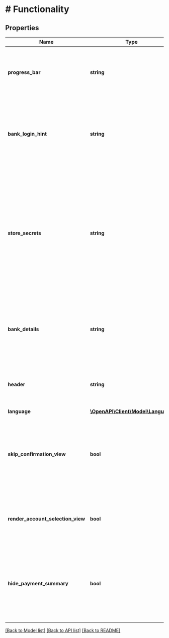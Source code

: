 # # Functionality

## Properties

Name | Type | Description | Notes
------------ | ------------- | ------------- | -------------
**progress_bar** | **string** | Whether a progress bar is shown on the web form, letting the user know on which step he is.&lt;br/&gt;&amp;bull; &lt;code&gt;RENDER&lt;/code&gt; - the progress bar will be shown;&lt;br/&gt;&amp;bull; &lt;code&gt;HIDDEN&lt;/code&gt; - the progress bar will NOT be shown.&lt;br/&gt;&lt;strong&gt;NOTE:&lt;/strong&gt; If no value is provided, then the following value will be applied by default when web form is opened: &lt;code&gt;RENDER&lt;/code&gt;. | [optional]
**bank_login_hint** | **string** | How the bank login hint will be shown to the end user&lt;br/&gt;&amp;bull; &lt;code&gt;EXPANDED&lt;/code&gt; - the user will see the login hint and will have the option to collapse it;&lt;br/&gt;&amp;bull; &lt;code&gt;COLLAPSED&lt;/code&gt; - the login hint will be collapsed and the user can see it if he expands the field;&lt;br/&gt;&amp;bull; &lt;code&gt;HIDDEN&lt;/code&gt; - the login hint is hidden and the user cannot see it.&lt;br/&gt;&lt;strong&gt;NOTE:&lt;/strong&gt; If no value is provided, then the following value will be applied by default when web form is opened: &lt;code&gt;EXPANDED&lt;/code&gt;. | [optional]
**store_secrets** | **string** | Whether the user will have a checkbox to ask for storing login secrets (like a PIN) in finAPI or not.&lt;br/&gt;&amp;bull; &lt;code&gt;RENDER&lt;/code&gt; - the checkbox will be shown;&lt;br/&gt;&amp;bull; &lt;code&gt;HIDDEN&lt;/code&gt; - the checkbox will NOT be shown;&lt;br/&gt;&amp;bull; &lt;code&gt;MANDATORY&lt;/code&gt; - the checkbox will be shown and it will be mandatory for the end user to check it in order to continue.&lt;br/&gt;&amp;bull; &lt;code&gt;IMPLICIT_APPROVAL&lt;/code&gt; - the checkbox will NOT be shown but login secrets will nevertheless be stored;&lt;br/&gt;&amp;nbsp;&amp;nbsp;&amp;nbsp;&amp;nbsp;&lt;strong&gt;NOTE:&lt;/strong&gt; This value will also automatically store the TAN method. This value can be applied ONLY by our support team. Please contact &lt;a href&#x3D;&#39;mailto:support@finapi.io&#39;&gt;support@finapi.io&lt;/a&gt; with the &lt;code&gt;profile.id&lt;/code&gt; as soon as you have finalized the customization for other parameters.&lt;br/&gt;&lt;strong&gt;NOTE:&lt;/strong&gt; If no value is provided, then the following value will be applied by default when web form is opened: &lt;code&gt;RENDER&lt;/code&gt;. | [optional]
**bank_details** | **string** | Whether the user will be allowed to change the selected bank, in case a BLZ/BIC/IBAN was sent in the API request by the client.&lt;br/&gt;&amp;bull; &lt;code&gt;LOCKED&lt;/code&gt; - the user will be directly routed to login to the pre-selected bank;&lt;br/&gt;&amp;bull; &lt;code&gt;EDITABLE&lt;/code&gt; - the user will see the pre-selected bank and have the option to change it.&lt;br/&gt;&lt;strong&gt;NOTE:&lt;/strong&gt; If no value is provided, then the following value will be applied by default when web form is opened: &lt;code&gt;LOCKED&lt;/code&gt;. | [optional]
**header** | **string** | Whether the header will be displayed on the web form.&lt;br/&gt;&amp;bull; &lt;code&gt;RENDER&lt;/code&gt; - the header will be shown;&lt;br/&gt;&amp;bull; &lt;code&gt;HIDDEN&lt;/code&gt; - the header will NOT be shown.&lt;br/&gt;&lt;strong&gt;NOTE:&lt;/strong&gt; If no value is provided, then the following value will be applied by default when web form is opened: &lt;code&gt;RENDER&lt;/code&gt;. | [optional]
**language** | [**\OpenAPI\Client\Model\Language**](Language.md) |  | [optional]
**skip_confirmation_view** | **bool** | When the web form is completed successfully, it determines whether the last view will be rendered. It applies to embedded and standalone web forms. It also applies to all endpoints in the \&quot;Account Information Services\&quot; and \&quot;Payment Initiation Services\&quot;.&lt;br/&gt;If you are embedding the web form in your application, please set up appropriate handling for the &#39;onComplete&#39; method to take advantage of the feature.&lt;br/&gt;&lt;strong&gt;NOTE:&lt;/strong&gt; If no value is provided, then the following value will be applied by default when web form is opened: &lt;code&gt;false&lt;/code&gt; | [optional]
**render_account_selection_view** | **bool** | Whether the Web Form will render the \&quot;Account Selection View\&quot; for the end-user to choose which of the imported accounts should be saved to the database and available on the customer application.&lt;br/&gt;&lt;strong&gt;NOTE:&lt;/strong&gt; If no value is provided, then the following value will be applied by default when web form is opened: &lt;code&gt;false&lt;/code&gt; | [optional]
**hide_payment_summary** | **bool** | Whether the entire payment summary is rendered on the Web Form. When set to TRUE, the counterpart data is not rendered on the Payment Summary of the Web Form.&lt;br/&gt;&lt;strong&gt;NOTE:&lt;/strong&gt; This value can be applied ONLY by our support team. Please contact &lt;a href&#x3D;&#39;mailto:support@finapi.io&#39;&gt;support@finapi.io&lt;/a&gt; with the &lt;code&gt;profile.id&lt;/code&gt; as soon as you have finalized the customization for other parameters.&lt;br/&gt;&lt;strong&gt;NOTE:&lt;/strong&gt; If no value is provided, then the following value will be applied by default when web form is opened: &lt;code&gt;false&lt;/code&gt; | [optional]

[[Back to Model list]](../../README.md#models) [[Back to API list]](../../README.md#endpoints) [[Back to README]](../../README.md)
